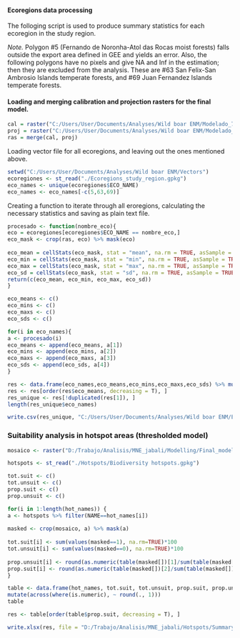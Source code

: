 #### Ecoregions data processing
The folloging script is used to produce summary statistics for each ecoregion in the study region. 

*Note.* Polygon #5 (Fernando de Noronha-Atol das Rocas moist forests) falls outside the export area defined in GEE and yields an error. Also, the following polygons have no pixels and give NA and Inf in the estimation; then they are excluded from the analysis. These are #63 San Felix-San Ambrosio Islands temperate forests, and #69 Juan Fernandez Islands temperate forests. 

#### Loading and merging calibration and projection rasters for the final model.

```r
cal = raster("C:/Users/User/Documents/Analyses/Wild boar ENM/Modelado_7/Final_models/cal_area_mean.tif")
proj = raster("C:/Users/User/Documents/Analyses/Wild boar ENM/Modelado_7/Final_models/proj_area_mean.tif")
ras = merge(cal, proj)
```
Loading vector file for all ecoregions, and leaving out the ones mentioned above.

```r
setwd("C:/Users/User/Documents/Analyses/Wild boar ENM/Vectors")
ecoregiones <- st_read("./Ecoregions_study_region.gpkg")
eco_names <- unique(ecoregiones$ECO_NAME)
eco_names <- eco_names[-c(5,63,69)]
```
Creating a function to iterate through all eroregions, calculating the necessary statistics and saving as plain text file.

```r
procesado <- function(nombre_eco){
eco = ecoregiones[ecoregiones$ECO_NAME == nombre_eco,]
eco_mask <- crop(ras, eco) %>% mask(eco)
    
eco_mean = cellStats(eco_mask, stat = "mean", na.rm = TRUE, asSample = TRUE)
eco_min = cellStats(eco_mask, stat = "min", na.rm = TRUE, asSample = TRUE)
eco_max = cellStats(eco_mask, stat = "max", na.rm = TRUE, asSample = TRUE)
eco_sd = cellStats(eco_mask, stat = "sd", na.rm = TRUE, asSample = TRUE)
return(c(eco_mean, eco_min, eco_max, eco_sd))
}

eco_means <- c()
eco_mins <- c()
eco_maxs <- c()
eco_sds <- c()

for(i in eco_names){
a <- procesado(i)
eco_means <- append(eco_means, a[1])
eco_mins <- append(eco_mins, a[2])
eco_maxs <- append(eco_maxs, a[3])
eco_sds <- append(eco_sds, a[4])
}

res <- data.frame(eco_names,eco_means,eco_mins,eco_maxs,eco_sds) %>% mutate(across(where(is.numeric), ~ round(., 3)))
res <- res[order(res$eco_means, decreasing = T), ]
res_unique <- res[!duplicated(res[1]), ]
length(res_unique$eco_names)

write.csv(res_unique, "C:/Users/User/Documents/Analyses/Wild boar ENM/Ecoregions/Summary_table.csv")
```

### Suitability analysis in hotspot areas (thresholded model)

```r
mosaico <- raster("D:/Trabajo/Analisis/MNE_jabali/Modelling/Final_model_rasters/Thresh_mosaic_MSS.tif")

hotspots <- st_read("./Hotspots/Biodiversity hotspots.gpkg")

tot.suit <- c()
tot.unsuit <- c()
prop.suit <- c()
prop.unsuit <- c()

for(i in 1:length(hot_names)) { 
a <- hotspots %>% filter(NAME==hot_names[i])  
  
masked <- crop(mosaico, a) %>% mask(a)  
  
tot.suit[i] <- sum(values(masked==1), na.rm=TRUE)*100
tot.unsuit[i] <- sum(values(masked==0), na.rm=TRUE)*100
  
prop.unsuit[i] <- round(as.numeric(table(masked[])[1]/sum(table(masked[])))*100,2)
prop.suit[i] <- round(as.numeric(table(masked[])[2]/sum(table(masked[])))*100,2)
}

table <- data.frame(hot_names, tot.suit, tot.unsuit, prop.suit, prop.unsuit) %>%
mutate(across(where(is.numeric), ~ round(., 1)))
table

res <- table[order(table$prop.suit, decreasing = T), ]

write.xlsx(res, file = "D:/Trabajo/Analisis/MNE_jabali/Hotspots/Summary_table_hotspots.xls", sheetName = "Sheet1", col.names = TRUE, row.names = TRUE, append = FALSE)
```


